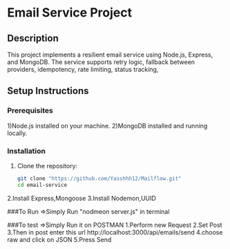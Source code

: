 # Email Service Project

## Description

This project implements a resilient email service using Node.js, Express, and MongoDB. 
The service supports retry logic, fallback between providers, idempotency, rate limiting, status tracking, 

## Setup Instructions

### Prerequisites

1)Node.js installed on your machine.
2)MongoDB installed and running locally.


### Installation

1. Clone the repository:
   ```bash
   git clone "https://github.com/Yasshhh12/Mailflow.git"
   cd email-service

2.Install Express,Mongoose
3.Install Nodemon,UUID

###To Run
=>Simply Run "nodmeon server.js" in terminal

###To test
=>Simply Run it on POSTMAN
1.Perform new Request
2.Set Post
3.Then in post enter this url http://localhost:3000/api/emails/send
4.choose raw and click on JSON
5.Press Send
